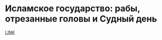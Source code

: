 # Исламское государство: рабы, отрезанные головы и Судный день



[LINK](https://varlamov.ru/1191792.html)